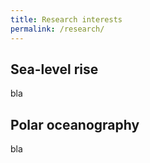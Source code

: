 ```yaml
---
title: Research interests
permalink: /research/
---
```



## Sea-level rise

bla

## Polar oceanography

bla
